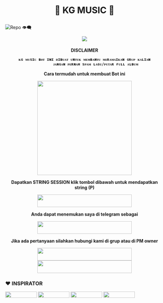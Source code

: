 # <p align="center"> 🎵 KG MUSIC 🎵

![Repo 👁‍🗨](https://komarev.com/ghpvc/?username=kalolonte1&color=red&style=flat-square&label=DILIHAT+👁‍🗨)

<p align="center">
  <img src="https://telegra.ph/file/469201e866f29fb9c15b2.jpg">

<h4 align="center"> DISCLAIMER </p>

```
ᴋɢ ᴍᴜsɪᴄ ʙᴏᴛ ɪɴɪ ᴅɪʙᴜᴀᴛ ᴜɴᴛᴜᴋ ᴍᴇᴍʙᴀɴᴛᴜ ᴍᴇʀᴀᴍᴀɪᴋᴀɴ ɢʀᴜᴘ ᴋᴀʟɪᴀɴ
          ᴊᴀɴɢᴀɴ ᴘᴇʀɴᴀʜ sᴘᴀᴍ ʟᴀɢᴜ/ᴘᴜᴛᴀʀ ғᴜʟʟ ᴀʟʙᴜᴍ
```


</p>
Cara termudah untuk membuat Bot ini
<p align="center"><a href="https://heroku.com/deploy?template=https://github.com/kalolonte1/KGMusic"><img src="https://img.shields.io/badge/DEPLOY KE-HEROKU-blue?style=plastic&logo=heroku&logoColor=yellow"width="300"heigh="100" /></a></p>

Dapatkan STRING SESSION klik tombol dibawah untuk mendapatkan string (P)

<p align="center"><a href="https://replit.com/@GoodBoysExe/string-session?lite=1&outputonly=1"><img src="https://img.shields.io/badge/DAPATKAN-STRING-blue?style=plastic&logo=replit&logoColor=yellow"width="300" height="40" /></a></p>

Anda dapat menemukan saya di telegram sebagai
<p align="center"><a href="https://t.me/KGSuperbot"><img src="https://img.shields.io/badge/ROBOT-𝙆𝙂 𝙈𝙐𝙎𝙄𝘾-blue?style=plastic&logo=telegram&logoColor=blue"width="300" height="40" /></a></p>

Jika ada pertanyaan silahkan hubungi kami di grup atau di PM owner
<p>
    <a href="https://t.me/knsgnwn" target="blank"><img src="https://img.shields.io/badge/OWNER-ᴋɢ ᴘʀᴏᴊᴇᴄᴛ-blue?style=plastic&logo=telegram"width="300" height="40"/></a>
    <a href="https://t.me/KGSupportgroup" target="blank"><img src="https://img.shields.io/badge/GROUP-ᴋɢsᴜᴘᴘᴏʀᴛ-blue?style=plastic&logo=telegram"width="300" height="40"/></a>
</p>

### ❤️ INSPIRATOR
<p>
    <a href="https://github.com/tofikdn" target="blank"><img src="https://img.shields.io/badge/TOFIK-black?style=plastic&logo=github"width="100" height="20"/></a>
    <a href="https://github.com/levina-lab" target="blank"><img src="https://img.shields.io/badge/LEVINA-black?style=plastic&logo=github"width="100" height="20"/></a>
    <a href="https://github.com/TeamDaisyX" target="blank"><img src="https://img.shields.io/badge/TEAMDAISYX-black?style=plastic&logo=github"width="100" height="20"/></a>
    <a href="https://github.com/kenkansaja" target="blank"><img src="https://img.shields.io/badge/KEN KAN-black?style=plastic&logo=github"width="100" height="20"/></a>
</p>
